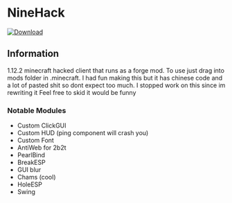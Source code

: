 # NineHack
[![Download](https://img.shields.io/badge/Download-Here-blueviolet)](https://files.catbox.moe/2hzfgm.zip)


## Information
1.12.2 minecraft hacked client that runs as a forge mod. To use just drag into mods folder in .minecraft.
I had fun making this but it has chinese code and a lot of pasted shit so dont expect too much.
I stopped work on this since im rewriting it
Feel free to skid it would be funny

### Notable Modules
- Custom ClickGUI
- Custom HUD (ping component will crash you)
- Custom Font
- AntiWeb for 2b2t
- PearlBind
- BreakESP
- GUI blur
- Chams (cool)
- HoleESP 
- Swing
